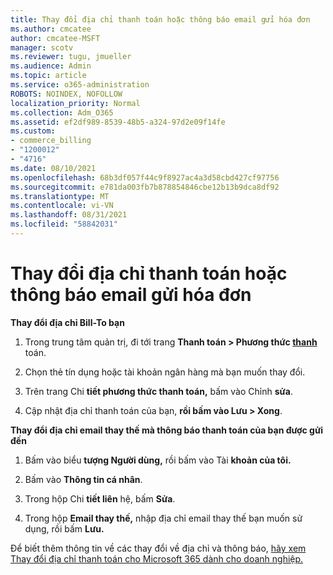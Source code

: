 ```yaml
---
title: Thay đổi địa chỉ thanh toán hoặc thông báo email gửi hóa đơn
ms.author: cmcatee
author: cmcatee-MSFT
manager: scotv
ms.reviewer: tugu, jmueller
ms.audience: Admin
ms.topic: article
ms.service: o365-administration
ROBOTS: NOINDEX, NOFOLLOW
localization_priority: Normal
ms.collection: Adm_O365
ms.assetid: ef2df989-8539-48b5-a324-97d2e09f14fe
ms.custom:
- commerce_billing
- "1200012"
- "4716"
ms.date: 08/10/2021
ms.openlocfilehash: 68b3df057f44c9f8927ac4a3d58cbd427cf97756
ms.sourcegitcommit: e781da003fb7b878854846cbe12b13b9dca8df92
ms.translationtype: MT
ms.contentlocale: vi-VN
ms.lasthandoff: 08/31/2021
ms.locfileid: "58842031"
---
```

# <a name="change-billing-address-or-billing-email-notifications"></a>Thay đổi địa chỉ thanh toán hoặc thông báo email gửi hóa đơn

**Thay đổi địa chỉ Bill-To bạn**

1. Trong trung tâm quản trị, đi tới trang **Thanh toán > Phương thức [thanh](https://go.microsoft.com/fwlink/p/?linkid=2018806)** toán.

2. Chọn thẻ tín dụng hoặc tài khoản ngân hàng mà bạn muốn thay đổi.

3. Trên trang Chi **tiết phương thức thanh toán,** bấm vào Chỉnh **sửa**.

4. Cập nhật địa chỉ thanh toán của bạn, **rồi bấm vào Lưu > Xong**.

**Thay đổi địa chỉ email thay thế mà thông báo thanh toán của bạn được gửi đến** 

1. Bấm vào biểu **tượng Người dùng,** rồi bấm vào Tài **khoản của tôi.**

2. Bấm vào **Thông tin cá nhân**.

3. Trong hộp Chi **tiết liên** hệ, bấm **Sửa**.

4. Trong hộp **Email thay thế,** nhập địa chỉ email thay thế bạn muốn sử dụng, rồi bấm **Lưu.**

Để biết thêm thông tin về các thay đổi về địa chỉ và thông báo, [hãy xem Thay đổi địa chỉ thanh toán cho Microsoft 365 dành cho doanh nghiệp.](https://docs.microsoft.com/microsoft-365/commerce/billing-and-payments/change-your-billing-addresses)
